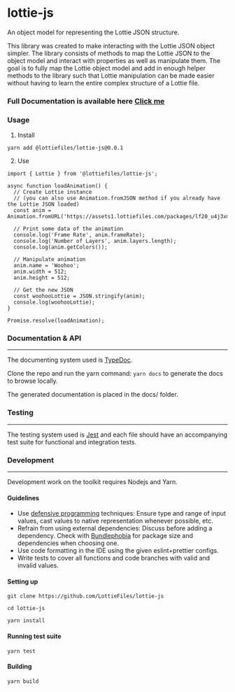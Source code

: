 # lottie-js

An object model for representing the Lottie JSON structure.

This library was created to make interacting with the Lottie JSON object simpler. The library consists of methods to map
the Lottie JSON to the object model and interact with properties as well as manipulate them. The goal is to fully map
the Lottie object model and add in enough helper methods to the library such that Lottie manipulation can be made easier
without having to learn the entire complex structure of a Lottie file.

### Full Documentation is available here [Click me](https://docs.lottiefiles.com/lottie-js/)

### Usage

1. Install

```
yarn add @lottiefiles/lottie-js@0.0.1
```

2. Use

```
import { Lottie } from '@lottiefiles/lottie-js';

async function loadAnimation() {
  // Create Lottie instance
  // (you can also use Animation.fromJSON method if you already have the Lottie JSON loaded)
  const anim = Animation.fromURL('https://assets1.lottiefiles.com/packages/lf20_u4j3xm6r.json');

  // Print some data of the animation
  console.log('Frame Rate', anim.frameRate);
  console.log('Number of Layers', anim.layers.length);
  console.log(anim.getColors());

  // Manipulate animation
  anim.name = 'Woohoo';
  anim.width = 512;
  anim.height = 512;

  // Get the new JSON
  const woohooLottie = JSON.stringify(anim);
  console.log(woohooLottie);
}

Promise.resolve(loadAnimation);
```

### Documentation &amp; API

---

The documenting system used is [TypeDoc](https://typedoc.org/).

Clone the repo and run the yarn command: `yarn docs` to generate the docs to browse locally.

The generated documentation is placed in the docs/ folder.

### Testing

---

The testing system used is [Jest](https://jestjs.io/) and each file should have an accompanying test suite for
functional and integration tests.

### Development

---

Development work on the toolkit requires Nodejs and Yarn.

#### Guidelines

- Use [defensive programming](https://en.wikipedia.org/wiki/Defensive_programming) techniques: Ensure type and range of
  input values, cast values to native representation whenever possible, etc.
- Refrain from using external dependencies: Discuss before adding a dependency. Check with
  [Bundlephobia](https://bundlephobia.com/) for package size and dependencies when choosing one.
- Use code formatting in the IDE using the given eslint+prettier configs.
- Write tests to cover all functions and code branches with valid and invalid values.

#### Setting up

```
git clone https://github.com/LottieFiles/lottie-js

cd lottie-js

yarn install
```

#### Running test suite

```
yarn test
```

#### Building

```
yarn build
```
